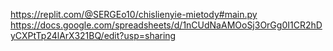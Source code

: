 https://replit.com/@SERGEo10/chislienyie-mietody#main.py 
https://docs.google.com/spreadsheets/d/1nCUdNaAMOoSj3OrGg0I1CR2hDyCXPtTp24lArX321BQ/edit?usp=sharing
